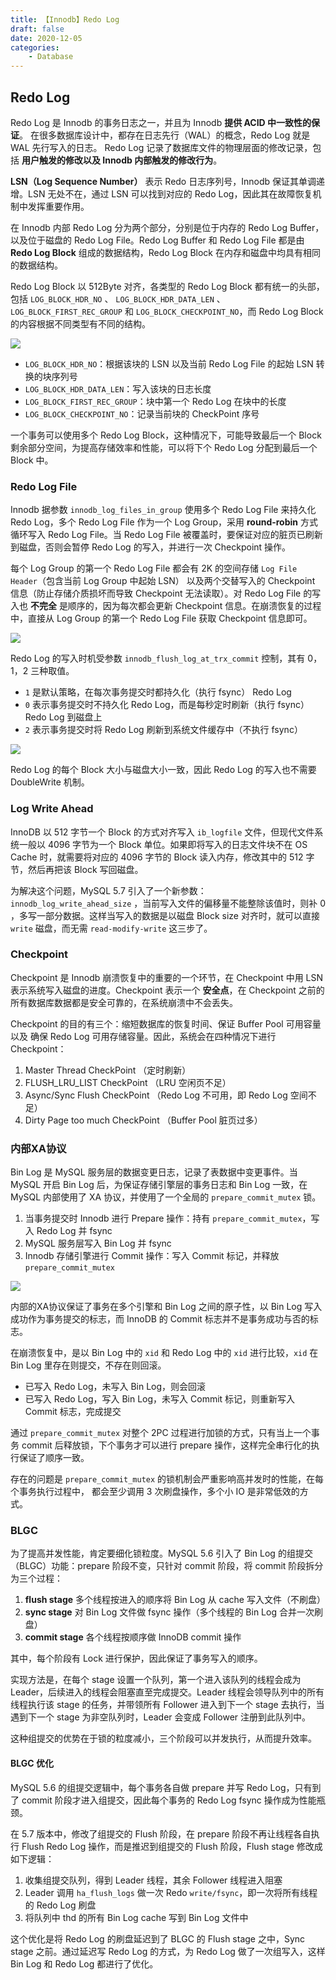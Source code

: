 ```yaml
---
title: 【Innodb】Redo Log
draft: false
date: 2020-12-05
categories: 
    - Database
---
```


## Redo Log

Redo Log 是 Innodb 的事务日志之一，并且为 Innodb **提供 ACID 中一致性的保证**。 在很多数据库设计中，都存在日志先行（WAL）的概念，Redo Log 就是 WAL 先行写入的日志。 Redo Log 记录了数据库文件的物理层面的修改记录，包括 **用户触发的修改以及 Innodb 内部触发的修改行为**。


**LSN（Log Sequence Number）** 表示 Redo 日志序列号，Innodb 保证其单调递增。LSN 无处不在，通过 LSN 可以找到对应的 Redo Log，因此其在故障恢复机制中发挥重要作用。


在 Innodb 内部 Redo Log 分为两个部分，分别是位于内存的 Redo Log Buffer，以及位于磁盘的 Redo Log File。Redo Log Buffer 和 Redo Log File 都是由 **Redo Log Block** 组成的数据结构，Redo Log Block 在内存和磁盘中均具有相同的数据结构。


Redo Log Block 以 512Byte 对齐，各类型的 Redo Log Block 都有统一的头部，包括 `LOG_BLOCK_HDR_NO` 、 `LOG_BLOCK_HDR_DATA_LEN` 、 `LOG_BLOCK_FIRST_REC_GROUP` 和 `LOG_BLOCK_CHECKPOINT_NO`，而 Redo Log Block 的内容根据不同类型有不同的结构。


![](assists/redo_log_block.png)


- `LOG_BLOCK_HDR_NO`：根据该块的 LSN 以及当前 Redo Log File 的起始 LSN 转换的块序列号
- `LOG_BLOCK_HDR_DATA_LEN`：写入该块的日志长度
- `LOG_BLOCK_FIRST_REC_GROUP`：块中第一个 Redo Log 在块中的长度
- `LOG_BLOCK_CHECKPOINT_NO`：记录当前块的 CheckPoint 序号


一个事务可以使用多个 Redo Log Block，这种情况下，可能导致最后一个 Block 剩余部分空间，为提高存储效率和性能，可以将下个 Redo Log 分配到最后一个 Block 中。


### Redo Log File

Innodb  据参数 `innodb_log_files_in_group` 使用多个 Redo Log File 来持久化 Redo Log，多个 Redo Log File 作为一个 Log Group，采用 **round-robin** 方式循环写入 Redo Log File。当 Redo Log File 被覆盖时，要保证对应的脏页已刷新到磁盘，否则会暂停 Redo Log 的写入，并进行一次 Checkpoint 操作。


每个 Log Group 的第一个 Redo Log File 都会有 2K 的空间存储 `Log File Header`（包含当前 Log Group 中起始 LSN） 以及两个交替写入的 Checkpoint 信息（防止存储介质损坏而导致 Checkpoint 无法读取）。对 Redo Log File 的写入也 **不完全** 是顺序的，因为每次都会更新 Checkpoint 信息。在崩溃恢复的过程中，直接从 Log Group 的第一个 Redo Log File 获取 Checkpoint 信息即可。

![](assists/redo_log_file.png)


Redo Log 的写入时机受参数 `innodb_flush_log_at_trx_commit` 控制，其有 0，1，2 三种取值。

- `1` 是默认策略，在每次事务提交时都持久化（执行 fsync） Redo Log
- `0` 表示事务提交时不持久化 Redo Log，而是每秒定时刷新（执行 fsync） Redo Log 到磁盘上
- `2` 表示事务提交时将 Redo Log 刷新到系统文件缓存中（不执行 fsync）

![](assists/redo_log_flush.png)
  
Redo Log 的每个 Block 大小与磁盘大小一致，因此 Redo Log 的写入也不需要 DoubleWrite 机制。


### Log Write Ahead

InnoDB 以 512 字节一个 Block 的方式对齐写入 `ib_logfile` 文件，但现代文件系统一般以 4096 字节为一个 Block 单位。如果即将写入的日志文件块不在 OS Cache 时，就需要将对应的 4096 字节的 Block 读入内存，修改其中的 512 字节，然后再把该 Block 写回磁盘。


为解决这个问题，MySQL 5.7 引入了一个新参数： `innodb_log_write_ahead_size` ，当前写入文件的偏移量不能整除该值时，则补 0 ，多写一部分数据。这样当写入的数据是以磁盘 Block size 对齐时，就可以直接 `write` 磁盘，而无需 `read-modify-write` 这三步了。


### Checkpoint

Checkpoint 是 Innodb 崩溃恢复中的重要的一个环节，在 Checkpoint 中用 LSN 表示系统写入磁盘的进度。Checkpoint 表示一个 **安全点**，在 Checkpoint 之前的所有数据库数据都是安全可靠的，在系统崩溃中不会丢失。

Checkpoint 的目的有三个：缩短数据库的恢复时间、保证 Buffer Pool 可用容量 以及 确保 Redo Log 可用存储容量。因此，系统会在四种情况下进行 Checkpoint：

1. Master Thread CheckPoint （定时刷新）
2. FLUSH_LRU_LIST CheckPoint （LRU 空闲页不足）
3. Async/Sync Flush CheckPoint （Redo Log 不可用，即 Redo Log 空间不足）
4. Dirty Page too much CheckPoint （Buffer Pool 脏页过多）


### 内部XA协议

Bin Log 是 MySQL 服务层的数据变更日志，记录了表数据中变更事件。当 MySQL 开启 Bin Log 后，为保证存储引擎层的事务日志和 Bin Log 一致，在 MySQL 内部使用了 XA 协议，并使用了一个全局的 `prepare_commit_mutex` 锁。

1. 当事务提交时 Innodb 进行 Prepare 操作：持有 `prepare_commit_mutex`，写入 Redo Log 并 fsync
2. MySQL 服务层写入 Bin Log 并 fsync
3. Innodb 存储引擎进行 Commit 操作：写入 Commit 标记，并释放 `prepare_commit_mutex`


![](assists/redo_log_xa_lock.png)


内部的XA协议保证了事务在多个引擎和 Bin Log 之间的原子性，以 Bin Log 写入成功作为事务提交的标志，而 InnoDB 的 Commit 标志并不是事务成功与否的标志。

在崩溃恢复中，是以 Bin Log 中的 `xid` 和 Redo Log 中的 `xid` 进行比较，`xid` 在 Bin Log 里存在则提交，不存在则回滚。

- 已写入 Redo Log，未写入 Bin Log，则会回滚
- 已写入 Redo Log，写入 Bin Log，未写入 Commit 标记，则重新写入 Commit 标志，完成提交

通过 `prepare_commit_mutex` 对整个 2PC 过程进行加锁的方式，只有当上一个事务 commit 后释放锁，下个事务才可以进行 prepare 操作，这样完全串行化的执行保证了顺序一致。

存在的问题是 `prepare_commit_mutex` 的锁机制会严重影响高并发时的性能，在每个事务执行过程中， 都会至少调用 3 次刷盘操作，多个小 IO 是非常低效的方式。


### BLGC


为了提高并发性能，肯定要细化锁粒度。MySQL 5.6 引入了 Bin Log 的组提交（BLGC）功能：prepare 阶段不变，只针对 commit 阶段，将 commit 阶段拆分为三个过程：

1. **flush stage** 多个线程按进入的顺序将 Bin Log 从 cache 写入文件（不刷盘）
2. **sync stage** 对 Bin Log 文件做 fsync 操作（多个线程的 Bin Log 合并一次刷盘）
3. **commit stage** 各个线程按顺序做 InnoDB commit 操作

其中，每个阶段有 Lock 进行保护，因此保证了事务写入的顺序。

实现方法是，在每个 stage 设置一个队列，第一个进入该队列的线程会成为 Leader，后续进入的线程会阻塞直至完成提交。Leader 线程会领导队列中的所有线程执行该 stage 的任务，并带领所有 Follower 进入到下一个 stage 去执行，当遇到下一个 stage 为非空队列时，Leader 会变成 Follower 注册到此队列中。

这种组提交的优势在于锁的粒度减小，三个阶段可以并发执行，从而提升效率。

#### BLGC 优化

MySQL 5.6 的组提交逻辑中，每个事务各自做 prepare 并写 Redo Log，只有到了 commit 阶段才进入组提交，因此每个事务的 Redo Log fsync 操作成为性能瓶颈。

在 5.7 版本中，修改了组提交的 Flush 阶段，在 prepare 阶段不再让线程各自执行 Flush Redo Log 操作，而是推迟到组提交的 Flush 阶段，Flush stage 修改成如下逻辑：

1. 收集组提交队列，得到 Leader 线程，其余 Follower 线程进入阻塞
2. Leader 调用 `ha_flush_logs` 做一次 Redo `write/fsync`，即一次将所有线程的 Redo Log 刷盘
3. 将队列中 thd 的所有 Bin Log cache 写到 Bin Log 文件中

这个优化是将 Redo Log 的刷盘延迟到了 BLGC 的 Flush stage 之中，Sync stage 之前。通过延迟写 Redo Log 的方式，为 Redo Log 做了一次组写入，这样 Bin Log 和 Redo Log 都进行了优化。


